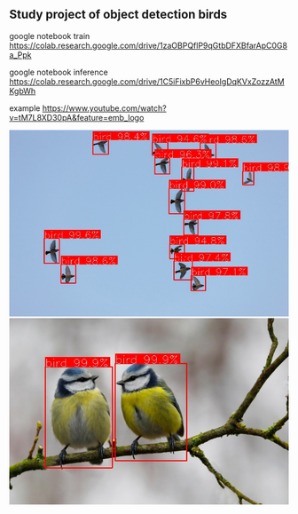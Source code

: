 ## Study project of object detection birds

google notebook train https://colab.research.google.com/drive/1zaOBPQflP9qGtbDFXBfarApC0G8a_Ppk

google notebook inference https://colab.research.google.com/drive/1C5iFixbP6vHeoIgDqKVxZozzAtMKgbWh

example
https://www.youtube.com/watch?v=tM7L8XD30pA&feature=emb_logo

![alt text](https://raw.githubusercontent.com/ErrorInever/BirdDetection/master/images/d7tbXHw0N-g.jpg)
![alt text](https://raw.githubusercontent.com/ErrorInever/BirdDetection/master/images/wCQbfIr6FPE.jpg)
